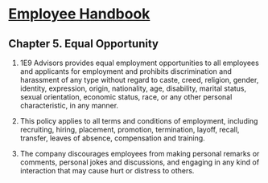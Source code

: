 # [Employee Handbook](index.md)

## Chapter 5. Equal Opportunity

1. 1E9 Advisors provides equal employment opportunities to all employees and applicants for employment and prohibits discrimination and harassment of any type without regard to caste, creed, religion, gender, identity, expression, origin, nationality, age, disability, marital status, sexual orientation, economic status, race, or any other personal characteristic, in any manner.

1. This policy applies to all terms and conditions of employment, including recruiting, hiring, placement, promotion, termination, layoff, recall, transfer, leaves of absence, compensation and training.

1. The company discourages employees from making personal remarks or comments, personal jokes and discussions, and engaging in any kind of interaction that may cause hurt or distress to others.
